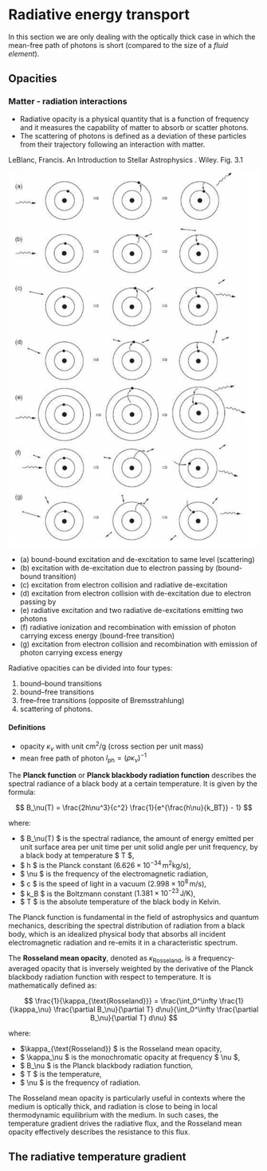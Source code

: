 # Radiative energy transport

In this section we are only dealing with the optically thick case in which the mean-free path of photons is short (compared to the size of a _fluid element_). 

## Opacities

### Matter - radiation interactions

* Radiative opacity is a physical quantity that is a function of frequency and it measures the capability of matter to absorb or scatter photons. 
* The scattering of photons is defined as a deviation of these particles from their trajectory following an interaction with matter.

LeBlanc, Francis. An Introduction to Stellar Astrophysics . Wiley. Fig. 3.1

![image-20240119131706963](3.Radiative_energy_ransport.assets/image-20240119131706963.png)



* (a) bound-bound excitation and de-excitation to same level (scattering)
* (b) excitation with de-excitation due to electron passing by (bound-bound transition)
* (c) excitation from electron collision and radiative de-excitation
* (d) excitation from electron collision with de-excitation due to electron passing by
* (e) radiative excitation and two radiative de-excitations emitting two photons
* (f) radiative ionization and recombination with emission of photon carrying excess energy (bound-free transition)
* (g) excitation from electron collision and recombination with emission of photon carrying excess energy

Radiative opacities can be divided into four types:

1. bound–bound transitions
2. bound–free transitions
3. free–free transitions (opposite of Bremsstrahlung)
4. scattering of photons.

#### Definitions

* opacity  $\kappa_\nu$ with unit $\mathrm{cm^2/g}$ (cross section per unit mass)
* mean free path of photon $l_\mathrm{ph} = (\rho \kappa_\nu)^{-1}$

The **Planck function** or **Planck blackbody radiation function** describes the spectral radiance of a black body at a certain temperature. It is given by the formula:

$$
B_\nu(T) = \frac{2h\nu^3}{c^2} \frac{1}{e^{\frac{h\nu}{k_BT}} - 1}
$$

where:
- $ B_\nu(T) $ is the spectral radiance, the amount of energy emitted per unit surface area per unit time per unit solid angle per unit frequency, by a black body at temperature $ T $,
- $ h $ is the Planck constant ($6.626 \times 10^{-34} \, \text{m}^2 \text{kg} / \text{s}$),
- $ \nu $ is the frequency of the electromagnetic radiation,
- $ c $ is the speed of light in a vacuum ($2.998 \times 10^8 \, \text{m/s}$),
- $ k_B $ is the Boltzmann constant ($1.381 \times 10^{-23} \, \text{J/K}$),
- $ T $ is the absolute temperature of the black body in Kelvin.

The Planck function is fundamental in the field of astrophysics and quantum mechanics, describing the spectral distribution of radiation from a black body, which is an idealized physical body that absorbs all incident electromagnetic radiation and re-emits it in a characteristic spectrum.

The **Rosseland mean opacity**, denoted as $\kappa_{\text{Rosseland}}$, is a frequency-averaged opacity that is inversely weighted by the derivative of the Planck blackbody radiation function with respect to temperature. It is mathematically defined as:

$$
\frac{1}{\kappa_{\text{Rosseland}}} = \frac{\int_0^\infty \frac{1}{\kappa_\nu} \frac{\partial B_\nu}{\partial T} d\nu}{\int_0^\infty \frac{\partial B_\nu}{\partial T} d\nu}
$$

where:
- $\kappa_{\text{Rosseland}} $ is the Rosseland mean opacity,
- $ \kappa_\nu $ is the monochromatic opacity at frequency $ \nu $,
- $ B_\nu $ is the Planck blackbody radiation function,
- $ T $ is the temperature,
- $ \nu $ is the frequency of radiation.

The Rosseland mean opacity is particularly useful in contexts where the medium is optically thick, and radiation is close to being in local thermodynamic equilibrium with the medium. In such cases, the temperature gradient drives the radiative flux, and the Rosseland mean opacity effectively describes the resistance to this flux.



## The radiative temperature gradient

